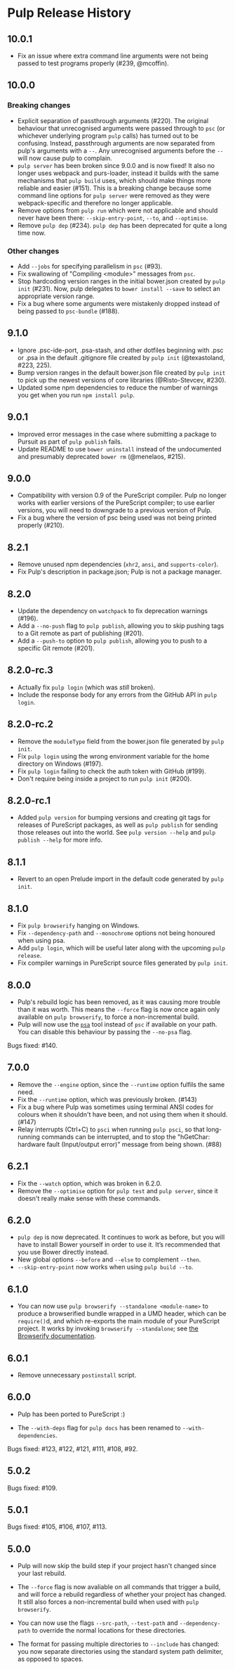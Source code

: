 # Pulp Release History

## 10.0.1

* Fix an issue where extra command line arguments were not being passed to test programs properly (#239, @mcoffin).

## 10.0.0

### Breaking changes

* Explicit separation of passthrough arguments (#220). The original behaviour
  that unrecognised arguments were passed through to `psc` (or whichever
  underlying program `pulp` calls) has turned out to be confusing. Instead,
  passthrough arguments are now separated from pulp's arguments with a `--`.
  Any unrecognised arguments before the `--` will now cause pulp to complain.
* `pulp server` has been broken since 9.0.0 and is now fixed! It also no longer
  uses webpack and purs-loader, instead it builds with the same mechanisms that
  `pulp build` uses, which should make things more reliable and easier (#151).
  This is a breaking change because some command line options for `pulp server`
  were removed as they were webpack-specific and therefore no longer
  applicable.
* Remove options from `pulp run` which were not applicable and should never
  have been there: `--skip-entry-point`, `--to`, and `--optimise`.
* Remove `pulp dep` (#234). `pulp dep` has been deprecated for quite a long
  time now.

### Other changes

* Add `--jobs` for specifying parallelism in `psc` (#93).
* Fix swallowing of "Compiling \<module\>" messages from `psc`.
* Stop hardcoding version ranges in the initial bower.json created by `pulp
  init` (#231). Now, pulp delegates to `bower install --save` to select an
  appropriate version range.
* Fix a bug where some arguments were mistakenly dropped instead of being
  passed to `psc-bundle` (#188).

## 9.1.0

* Ignore .psc-ide-port, .psa-stash, and other dotfiles beginning with .psc or .psa in the default .gitignore file created by `pulp init` (@texastoland, #223, 225).
* Bump version ranges in the default bower.json file created by `pulp init` to pick up the newest versions of core libraries (@Risto-Stevcev, #230).
* Updated some npm dependencies to reduce the number of warnings you get when you run `npm install pulp`.

## 9.0.1

* Improved error messages in the case where submitting a package to Pursuit as
  part of `pulp publish` fails.
* Update README to use `bower uninstall` instead of the undocumented and
  presumably deprecated `bower rm` (@menelaos, #215).

## 9.0.0

* Compatibility with version 0.9 of the PureScript compiler. Pulp no longer
  works with earlier versions of the PureScript compiler; to use earlier
  versions, you will need to downgrade to a previous version of Pulp.
* Fix a bug where the version of psc being used was not being printed properly
  (#210).

## 8.2.1

* Remove unused npm dependencies (`xhr2`, `ansi`, and `supports-color`).
* Fix Pulp's description in package.json; Pulp is not a package manager.

## 8.2.0

* Update the dependency on `watchpack` to fix deprecation warnings (#196).
* Add a `--no-push` flag to `pulp publish`, allowing you to skip pushing
  tags to a Git remote as part of publishing (#201).
* Add a `--push-to` option to `pulp publish`, allowing you to push to a
  specific Git remote (#201).

## 8.2.0-rc.3

* Actually fix `pulp login` (which was *still* broken).
* Include the response body for any errors from the GitHub API in `pulp login`.

## 8.2.0-rc.2

* Remove the `moduleType` field from the bower.json file generated by `pulp
  init`.
* Fix `pulp login` using the wrong environment variable for the home directory
  on Windows (#197).
* Fix `pulp login` failing to check the auth token with GitHub (#199).
* Don't require being inside a project to run `pulp init` (#200).

## 8.2.0-rc.1

* Added `pulp version` for bumping versions and creating git tags for releases
  of PureScript packages, as well as `pulp publish` for sending those releases
  out into the world. See `pulp version --help` and `pulp publish --help` for
  more info.

## 8.1.1

* Revert to an open Prelude import in the default code generated by `pulp
  init`.

## 8.1.0

* Fix `pulp browserify` hanging on Windows.
* Fix `--dependency-path` and `--monochrome` options not being honoured
  when using psa.
* Add `pulp login`, which will be useful later along with the upcoming
  `pulp release`.
* Fix compiler warnings in PureScript source files generated by `pulp init`.

## 8.0.0

* Pulp's rebuild logic has been removed, as it was causing more
  trouble than it was worth. This means the `--force` flag is now once
  again only available on `pulp browserify`, to force a
  non-incremental build.
* Pulp will now use the
  [`psa`](https://github.com/natefaubion/purescript-psa) tool instead
  of `psc` if available on your path. You can disable this behaviour
  by passing the `--no-psa` flag.

Bugs fixed: #140.

## 7.0.0

* Remove the `--engine` option, since the `--runtime` option fulfils the same
  need.
* Fix the `--runtime` option, which was previously broken. (#143)
* Fix a bug where Pulp was sometimes using terminal ANSI codes for colours
  when it shouldn't have been, and not using them when it should. (#147)
* Relay interrupts (Ctrl+C) to `psci` when running `pulp psci`, so that
  long-running commands can be interrupted, and to stop the "hGetChar:
  hardware fault (Input/output error)" message from being shown. (#88)

## 6.2.1

* Fix the `--watch` option, which was broken in 6.2.0.
* Remove the `--optimise` option for `pulp test` and `pulp server`, since it
  doesn't really make sense with these commands.

## 6.2.0

* `pulp dep` is now deprecated. It continues to work as before, but
  you will have to install Bower yourself in order to use it. It’s
  recommended that you use Bower directly instead.
* New global options `--before` and `--else` to complement `--then`.
* `--skip-entry-point` now works when using `pulp build --to`.

## 6.1.0

* You can now use `pulp browserify --standalone <module-name>` to
  produce a browserified bundle wrapped in a UMD header, which can be
  `require()`d, and which re-exports the main module of your
  PureScript project. It works by invoking `browserify --standalone`;
  see
  [the Browserify documentation](https://github.com/substack/node-browserify#usage).

## 6.0.1

* Remove unnecessary `postinstall` script.

## 6.0.0

* Pulp has been ported to PureScript :)

* The `--with-deps` flag for `pulp docs` has been renamed to
  `--with-dependencies`.

Bugs fixed: #123, #122, #121, #111, #108, #92.

## 5.0.2

Bugs fixed: #109.

## 5.0.1

Bugs fixed: #105, #106, #107, #113.

## 5.0.0

* Pulp will now skip the build step if your project hasn't changed
  since your last rebuild.

* The `--force` flag is now avaliable on all commands that trigger a
  build, and will force a rebuild regardless of whether your project
  has changed. It still also forces a non-incremental build when
  used with `pulp browserify`.

* You can now use the flags `--src-path`, `--test-path` and
  `--dependency-path` to override the normal locations for these
  directories.

* The format for passing multiple directories to `--include` has
  changed: you now separate directories using the standard system path
  delimiter, as opposed to spaces.
